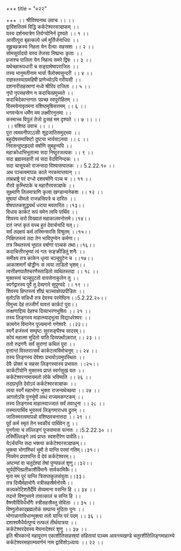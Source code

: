 +++
title = "०२२"

+++
।। श्रीविश्वनाथ उवाच ।। ।।  
द्वाविंशतितमं विद्धि कर्कटेश्वरसञ्ज्ञकम् ।।  
यस्य दर्शनमात्रेण तिर्यग्योनिर्न दृश्यते ।। १ ।।  
आसीत्पुरा बृहत्कल्पे धर्म मूर्तिर्जनाधिपः ।।  
सुहृच्छक्रस्य निहता येन दैत्याः सहस्रशः ।। २ ।।  
सोमसूर्यादयो यस्य तेजसा निष्प्रभाः कृताः ।।  
प्रजाश्च पालिता येन निहत्य समरे द्विषः ।। ३ ।।  
यथेच्छारूपधारी च सङ्ग्रामेष्वपराजितः ।।  
तस्य भानुमतीनाम भार्या त्रैलोक्यसुन्दरी ।। ४ ।।  
राज्ञस्तस्याग्रमहिषी प्राणेभ्योऽपि गरीयसी ।।  
दशनारीसहस्राणां मध्ये श्रीरिव राजिता ।। ५ ।।  
नृपो नृपसहस्रेण न कदाचित्प्रमुच्यते ।।  
कदाचिदेकान्तगतः पप्रच्छ स्वपुरोहितम् ।।  
विस्मयेनावृतमना वशिष्ठमृषिसत्तमम् ।। ६ ।।  
भगवन्केन धर्मेण मम लक्ष्मीरनुत्तमा ।।  
कस्माच्च विपुलं तेजो दुःसहं मम दृश्यते ।। ७ ।। ।।  
।। वशिष्ठ उवाच ।। ।।  
पुरा त्वमवनीपाऽऽसीः शूद्रजातिसमुद्भवः ।।  
बहुदोषसमाविष्टो दुष्टया भार्ययाऽनया ।। ८ ।।  
निवसन्दुष्टहृदयो वर्षाणि सुबहून्यपि ।।  
महाक्रोधाभिभूतात्मा सदा निष्ठुरजल्पकः ।। ९ ।।  
सदा ब्रह्मस्वहारी त्वं सदा वेदविनिन्दकः ।।  
सदा चासूयको राजन्सदा विश्वासघातकः ।। 5.2.22.१० ।।  
अथ पञ्चत्वमापन्नः काले नरकमाप्तवान् ।।  
ताम्रभ्राष्ट्रे परं दग्धो दशवर्षाणि पञ्च च ।। ११ ।।  
रौरवे कुम्भिपाके च महारौरवसञ्ज्ञके ।।  
सूक्ष्माणि तिलमात्राणि कृत्वा खण्डान्यनेकशः ।। १२ ।।  
मूषायां धीमतो राजन्नसिपत्रे च दारितः ।।  
शेषपातकशुद्ध्यर्थं धराया मवतारितः।।१३।।  
विधाय कार्कटं रूपं यमेन त्वयि पार्थिव ।।  
शिवस्य सरो विख्यातं महाकालवनोत्तमे।।१४।।  
दत्तं जप्तं कृतं यच्च हुतं देवार्चनादि यत्।।  
सर्वं तदक्षयं कर्म तस्मिन्सरसि विश्रुतम् ।।१५।।  
निक्षिप्तस्त्वं तदा तेन भाविपुण्येन कर्मणा।।  
तत्र स्थितस्त्वं भूपाल वर्षाणां पञ्चकं तथा।।१६।।  
कदाचित्तीरभूम्यां त्वं गतः सङ्क्रीडितुं शनैः ।।  
समीक्ष्य तत्र काकेन धृत्वा चञ्चुपुटेन च ।।१७।।  
आकाशमार्गं चोड्डीनः स त्वया ताडितो भृशम्।।  
त्वत्तीक्ष्णपातैश्चरणैस्ताडितो व्यथितस्तदा ।। १८ ।।  
मुक्तस्त्वं चञ्चुपुटतो वायसेनाकुलेन तु ।।  
स्वर्गद्वारस्य पूर्वे तु देव्यगारे सुपुण्यदे ।। १९ ।।  
शिवस्य क्षिप्तस्त्वं शीघ्रं चञ्च्वाक्षेपप्रपीडितः ।।  
मृतोऽसि सन्निधौ तत्र देवस्य परमेष्ठिनः।।5.2.22.२०।।  
विमुच्य देहं तज्जीर्णं यावत्तं कार्कटं पुरा।।  
तत्क्षणाद्दिव्य देहश्च दिव्याभरणभूषितः ।। २१ ।।  
तस्य लिङ्गस्य माहात्म्याद्भूत्वा विद्याधरेश्वरः ।।  
कामगेन विमानेन पूज्यमानो गणेश्वरैः ।।२२।।  
स्वर्गे व्रजंस्त्वं सम्पृष्टः सुरसङ्घैश्च सादरम्।।  
कोयं महात्मा मुदितो याति दिव्यपथोंऽबरात् ।। २३ ।।  
ततो रुद्रगणैः सर्वं सुराणां कथितं पुरा ।।  
वृत्तान्तं विस्तरात्सर्वं कार्कटत्वविमोचनूम् ।। २४ ।।  
तस्य लिङ्गस्य देवेशाः प्रभावोऽयमुपस्थितः ।।  
देवैः प्रोक्तं च सहसा लिङ्गस्यास्य प्रभावतः ।।२५।।  
कार्कटीयोनि मुक्तस्य प्राप्तं स्वर्गसुखं यतः ।।  
कर्कटेश्वरनामायमतो लोके भविष्यति ।। २६ ।।  
तदाप्रभृति देवोऽयं कर्कटेश्वरसञ्ज्ञकः ।।  
त्वया स्वर्गे महाभोगा भुक्ता राजन्यथेच्छया ।। २७ ।।  
आगतोऽसि पुनर्भूमौ लब्धं राज्यमकण्टकम् ।।  
तस्य लिङ्गस्य माहात्म्याज्जातं सर्वं तवाधुना ।। २८ ।।  
तस्मात्पार्थिव भूयस्त्वं लिङ्गमाराधय द्रुतम् ।।  
जातिस्मरत्वमापन्नो वशिष्ठवचनात्तदा ।। २९ ।।  
पूर्वं कर्म स्मृतं तेन स्वकीयं पार्थिवेन तु ।।  
पुनर्गत्वा च तल्लिङ्गं पूजयामास यत्नतः ।।5.2.22.३० ।।  
तस्मिँल्लिङ्गे लयं प्राप्तः स्वशरीरेण पार्वति।।  
येऽर्चयन्ति सदा भक्त्या कर्कटेश्वरसञ्ज्ञकम्।।  
भुक्त्वा भोगांश्चिरं भूमौ ते यान्ति परमां गतिम्।।३१।।  
नियमेन प्रपश्यन्ति ये देवं कर्कटेश्वरम्।।  
अष्टम्यां वा चतुर्दश्यां तेषां पुण्यफलं शृणु।।३२।।  
सूर्यदीप्तिप्रतीकाशैर्विमानैः सार्वकामिकैः।।  
मृता मम पुरं यान्ति त्रिसप्तकुलसंयुताः।।३३।  
तत्र दिव्यैर्महाभोगैः स्त्रीसहस्रैर्मनोरमैः।।  
कल्पकोटिशतैर्देवि सेव्यमाना वसन्ति हि ।। ३४ ।।  
तदन्ते विष्णुभवने तावत्कालं च सन्ति हि ।।  
वैष्णवैर्विविधैर्भोगैः स्त्रीसहस्रैस्तु सेविताः ।। ३५ ।।  
विष्णुलोकाद्ब्रह्मलोकं सम्प्राप्य मुदिताः पुनः ।।  
भोगान्नानाविधान्भुक्त्वा ततो यान्ति परं पदम् ।। ३६ ।।  
दशाश्वमैधैर्यत्पुण्यं तत्फलं तीर्थयात्रया ।।  
कर्कटेश्वरदेवस्य मेघनादेश्वरं शृणु ।। ३७ ।।  
इति श्रीस्कान्दे महापुराण एकाशीतिसाहस्र्यां संहितायां पञ्चम आवन्त्यखण्डे चतुरशीतिलिङ्गमाहात्म्ये कर्कटेश्वरमाहात्म्यवर्णनं नाम द्वाविंशोऽध्यायः ।। २२ ।।